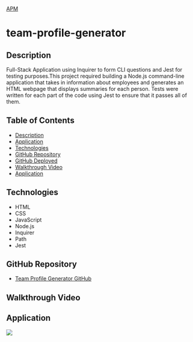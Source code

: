 [APM](https://img.shields.io/apm/l/vim-mode) 


# team-profile-generator


## Description 

Full-Stack Application using Inquirer to form CLI questions and Jest for testing purposes.This project required building a Node.js command-line application that takes in information about employees and generates an HTML webpage that displays summaries for each person. Tests were written for each part of the code using Jest to ensure that it passes all of them.

## Table of Contents
* [Description](#description)
* [Application](#application)
* [Technologies](#technologies)
* [GitHub Repository](#Github)
* [GitHub Deployed](#GithubDeployed)
* [Walkthrough Video](#Walkthrough)
* [Application](#gif)



## Technologies 

* HTML
* CSS
* JavaScript
* Node.js
* Inquirer
* Path
* Jest


## GitHub Repository

* [Team Profile Generator GitHub](https://github.com/mhdavie/team-profile-generator)

## Walkthrough Video


## Application 

![](assets/walkthroughvideo.gif)